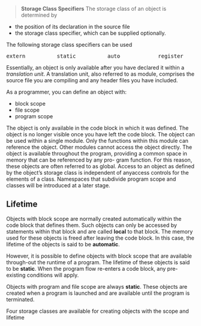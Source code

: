 >**Storage Class Specifiers**
The storage class of an object is determined by
- the position of its declaration in the source file
- the storage class specifier, which can be supplied optionally.

The following storage class specifiers can be used  
<pre>
extern          static          auto            register
</pre>

Essentially, an object is only available after you have declared it within a *translation unit*. A translation unit, also referred to as module, comprises the source file you are compiling and any header files you have included.

As a programmer, you can define an object with:  
* block scope  
* file scope  
* program scope  

The object is only available in the code block in which it was
defined. The object is no longer visible once you have left
the code block.
The object can be used within a single module. Only the
functions within this module can reference the object. Other
modules cannot access the object directly.
The object is available throughout the program, providing a
common space in memory that can be referenced by any pro-
gram function. For this reason, these objects are often
referred to as global.
Access to an object as defined by the object’s storage class is independent of anyaccess controls for the elements of a class. Namespaces that subdivide program scope and
classes will be introduced at a later stage.  

## Lifetime  
Objects with block scope are normally created automatically within the code block that defines them. Such objects can only be accessed by statements within that block and are called **local** to that block. The memory used for these objects is freed after leaving the code block. In this case, the lifetime of the objects is said to be **automatic**.

However, it is possible to define objects with block scope that are available through-out the runtime of a program. The lifetime of these objects is said to be **static**. When the program flow re-enters a code block, any pre-existing conditions will apply.

Objects with program and file scope are always **static**. These objects are created when a program is launched and are available until the program is terminated.

Four storage classes are available for creating objects with the scope and lifetime


